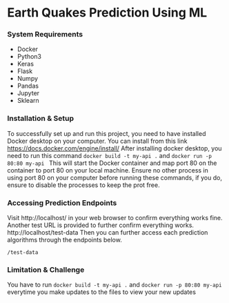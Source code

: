 # Earth Quakes Prediction Using ML
### System Requirements
- Docker
- Python3
- Keras
- Flask
- Numpy
- Pandas
- Jupyter
- Sklearn

### Installation & Setup
To successfully set up and run this project, you need to have installed Docker desktop on your computer. You can install from this link https://docs.docker.com/engine/install/
After installing docker desktop, you need to run this command `docker build -t my-api .` and `docker run -p 80:80 my-api
` This will start the Docker container and map port 80 on the container to port 80 on your local machine. Ensure no other process in using port 80 on your computer before running these commands, if you do, ensure to disable the processes to keep the prot free.

### Accessing Prediction Endpoints
Visit http://localhost/ in your web browser to confirm everything works fine. Another test URL is provided to further confirm everything works.
http://localhost/test-data
Then you can further access each prediction algorithms through the endpoints below.


`/test-data` 


### Limitation & Challenge

You have to run `docker build -t my-api .` and `docker run -p 80:80 my-api` everytime you make updates to the files to view your new updates
